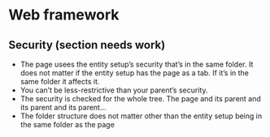 # Web framework


## Security (section needs work)

*	The page usees the entity setup’s security that’s in the same folder. It does not matter if the entity setup has the page as a tab. If it’s in the same folder it affects it.
*	You can’t be less-restrictive than your parent’s security.
*	The security is checked for the whole tree. The page and its parent and its parent and its parent...
*	The folder structure does not matter other than the entity setup being in the same folder as the page